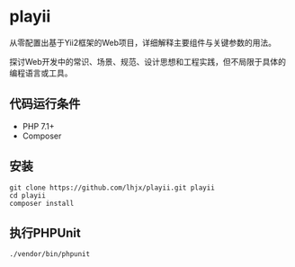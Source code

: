# playii

从零配置出基于Yii2框架的Web项目，详细解释主要组件与关键参数的用法。

探讨Web开发中的常识、场景、规范、设计思想和工程实践，但不局限于具体的编程语言或工具。

## 代码运行条件

- PHP 7.1+
- Composer

## 安装

```
git clone https://github.com/lhjx/playii.git playii
cd playii
composer install
```

## 执行PHPUnit

`./vendor/bin/phpunit`

